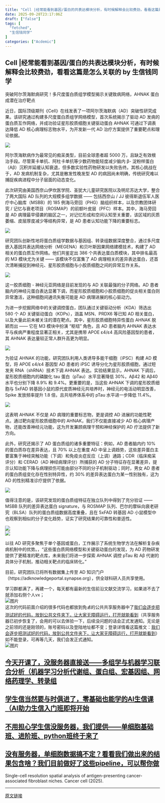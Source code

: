 ```yaml
---
title: "Cell |经常能看到基因/蛋白的共表达模块分析，有时候解释会比较费劲，看看这篇是怎么关联的"
date: 2025-09-28T23:17:06Z
draft: ["false"]
tags: [
  "fetched",
  "生信钱同学"
]
categories: ["Acdemic"]
---
```

Cell |经常能看到基因/蛋白的共表达模块分析，有时候解释会比较费劲，看看这篇是怎么关联的 by 生信钱同学
------
<div><p data-pm-slice="0 0 []"><span data-token-index="0"><span leaf=""><span textstyle="">突破阿尔茨海默病研究！多尺度蛋白质组学模型揭示关键致病网络，AHNAK 蛋白成潜在治疗靶点</span></span></span></p><p><span leaf=""><span textstyle="">近日，国际顶级期刊《Cell》在线发表了一项阿尔茨海默病（AD）突破性研究成果。</span></span><span data-token-index="1"><span leaf=""><span textstyle="">该研究通过构建多尺度蛋白质组学网络模型，首次系统揭示了驱动 AD 发病的蛋白质互作网络，并成功验证星形胶质细胞关键驱动蛋白 AHNAK 可通过下调表达降低 AD 核心病理标志物水平</span></span></span><span leaf=""><span textstyle="">，为开发新一代 AD 治疗方案提供了重要靶点和理论依据。</span></span></p><section nodeleaf=""><img data-imgfileid="100011309" data-s="300,640" data-src="https://mmbiz.qpic.cn/mmbiz_jpg/7At0Eia3NQFsI3D7pNPf7cKNvXJb1XpxtVpk3mxxoInk4SomQVsEDPfu2aTXZsblZUNK5rPT0CPjCzy7OQ5xavA/640?wx_fmt=jpeg&amp;from=appmsg" data-type="jpeg" type="block" src="https://mmbiz.qpic.cn/mmbiz_jpg/7At0Eia3NQFsI3D7pNPf7cKNvXJb1XpxtVpk3mxxoInk4SomQVsEDPfu2aTXZsblZUNK5rPT0CPjCzy7OQ5xavA/640?wx_fmt=jpeg&amp;from=appmsg"></section><p><span leaf=""><span textstyle="">阿尔茨海默病作为最常见的痴呆类型，目前全球患者超 5000 万，且缺乏有效根治手段。尽管莱卡单抗、阿杜卡单抗等少数药物能轻度减少脑内 β- 淀粉样蛋白（Aβ）沉积并延缓认知衰退，但多数实验性药物研发以失败告终。其核心挑战在于，AD 发病机制复杂，尤其是散发性晚发型 AD 的病因尚未明确，传统研究难以捕捉疾病进程中分子层面的动态变化。</span></span></p><p><span leaf=""><span textstyle="">此次研究由美国西奈山伊坎医学院、圣犹大儿童研究医院以及明尼苏达大学，整合了两大国际 AD 队列的大规模多组学数据 —— 包括西奈山 / JJ 彼得斯退伍军人医疗中心脑库（MSBB）的 185 例海马旁回（PHG）脑组织样本，以及宗教团体研究 / 记忆与衰老项目（ROSMAP）的前额叶皮层（PFC）样本。其中，海马旁回是 AD 病理最早侵袭的脑区之一，对记忆形成和空间认知至关重要，该区域的灰质萎缩、皮层厚度减少等结构异常，是 AD 患者认知功能下降的重要标志。</span></span></p><section nodeleaf=""><img data-imgfileid="100011310" data-s="300,640" data-src="https://mmbiz.qpic.cn/mmbiz_jpg/7At0Eia3NQFsI3D7pNPf7cKNvXJb1XpxtbhduednibqBVcchibicicwTQ7icUBxHiatUPlqUWia2vJSL3iblGl5Fg3bFasg/640?wx_fmt=jpeg&amp;from=appmsg" data-type="jpeg" type="block" src="https://mmbiz.qpic.cn/mmbiz_jpg/7At0Eia3NQFsI3D7pNPf7cKNvXJb1XpxtbhduednibqBVcchibicicwTQ7icUBxHiatUPlqUWia2vJSL3iblGl5Fg3bFasg/640?wx_fmt=jpeg&amp;from=appmsg"></section><p><span data-token-index="0"><span leaf=""><span textstyle="">研究团队创新性地将蛋白质组学数据与基因组、转录组数据深度整合，通过多尺度嵌入基因共表达网络分析（MEGENA）和贝叶斯因果网络建模技术，构建了 AD 相关的蛋白质互作网络。他们共鉴定出 386 个共表达蛋白质模块，其中排名最高的 M3 模块尤为关键 —— 该模块不仅富集了 AD 病理相关的差异表达蛋白，还首次清晰捕捉到神经元、星形胶质细胞与小胶质细胞之间的异常互作关系。</span></span></span></p><section nodeleaf=""><img data-imgfileid="100011311" data-s="300,640" data-src="https://mmbiz.qpic.cn/mmbiz_jpg/7At0Eia3NQFsI3D7pNPf7cKNvXJb1XpxtznAS5ibnqIcZTV4GyWE4adPSgxKf6ibNxaxEWDwwMWFBWicNXUATnsykg/640?wx_fmt=jpeg&amp;from=appmsg" data-type="jpeg" type="block" src="https://mmbiz.qpic.cn/mmbiz_jpg/7At0Eia3NQFsI3D7pNPf7cKNvXJb1XpxtznAS5ibnqIcZTV4GyWE4adPSgxKf6ibNxaxEWDwwMWFBWicNXUATnsykg/640?wx_fmt=jpeg&amp;from=appmsg"></section><p><span data-token-index="0"><span leaf=""><span textstyle="">这一胶质细胞 - 神经元亚网络是目前发现的与 AD 关联最强的分子网络。AD 患者脑内的神经元蛋白表达显著下调，而星形胶质细胞和小胶质细胞的促炎相关蛋白则异常激活，这种细胞间通讯失衡可能是 AD 病理进展的核心驱动力。</span></span></span></p><p><span leaf=""><span textstyle="">为进一步挖掘网络中的关键调控蛋白，团队通过关键驱动分析（KDA）筛选出 580 个 AD 关键驱动蛋白（KDPs），涵盖 MSN、PRDX6 等已知 AD 相关蛋白，以及大量此前未被关注的潜在靶点。其中，星形胶质细胞特异性蛋白 AHNAK 脱颖而出 —— 它在 M3 模块中扮演 “枢纽” 角色，且 AD 患者脑内 AHNAK 表达水平与疾病严重程度显著正相关，尤其是携带 APOE ε4/ε4 高风险基因型的患者，其 AHNAK 表达量较正常人群升高更为明显。</span></span></p><section nodeleaf=""><img data-imgfileid="100011312" data-s="300,640" data-src="https://mmbiz.qpic.cn/mmbiz_jpg/7At0Eia3NQFsI3D7pNPf7cKNvXJb1XpxtNqL7p0pLo3ljiblHwEDx08jiaYUgPVD7IHP9SXOag8XSIIq49oBdjQdQ/640?wx_fmt=jpeg&amp;from=appmsg" data-type="jpeg" type="block" src="https://mmbiz.qpic.cn/mmbiz_jpg/7At0Eia3NQFsI3D7pNPf7cKNvXJb1XpxtNqL7p0pLo3ljiblHwEDx08jiaYUgPVD7IHP9SXOag8XSIIq49oBdjQdQ/640?wx_fmt=jpeg&amp;from=appmsg"></section><p><span data-token-index="0"><span leaf=""><span textstyle="">为验证 AHNAK 的功能，研究团队利用人类诱导多能干细胞（iPSC）构建 AD 模型，将 APOE ε4/ε4 基因型 AD 患者的 iPSC 诱导分化为星形胶质细胞，通过短发夹 RNA（shRNA）技术下调 AHNAK 表达。实验结果显示，AHNAK 下调后，星形胶质细胞内的磷酸化 tau 蛋白（pTau）水平显著降低 30%，Aβ42 和 Aβ40 水平也分别下降 8.9% 和 9.4%。更重要的是，当这些 AHNAK 下调的星形胶质细胞与 5xFAD 转基因小鼠的原代皮质神经元共培养时，神经元的电活动明显改善， Spike 发放频率提升 1.8 倍，且共培养体系中的 pTau 水平进一步降低 11.4%。</span></span></span></p><section nodeleaf=""><img data-imgfileid="100011313" data-s="300,640" data-src="https://mmbiz.qpic.cn/mmbiz_jpg/7At0Eia3NQFsI3D7pNPf7cKNvXJb1XpxtBs1ibD7MQTfnaIhwTySm28JWjIgIYX27HTHhO0Zn2FQtb1095AaTmjA/640?wx_fmt=jpeg&amp;from=appmsg" data-type="jpeg" type="block" src="https://mmbiz.qpic.cn/mmbiz_jpg/7At0Eia3NQFsI3D7pNPf7cKNvXJb1XpxtBs1ibD7MQTfnaIhwTySm28JWjIgIYX27HTHhO0Zn2FQtb1095AaTmjA/640?wx_fmt=jpeg&amp;from=appmsg"></section><p><span leaf=""><span textstyle="">这表明 AHNAK 不仅是 AD 病理的重要标志物，更是调控 AD 进展的功能性靶点。通过靶向星形胶质细胞中的 AHNAK，我们不仅能直接减少 AD 核心病理产物，还能改善神经元功能，这为开发兼顾病理干预和神经保护的 AD 疗法提供了新方向。</span></span></p><p><span data-token-index="0"><span leaf=""><span textstyle="">此外，研究还揭示了 AD 蛋白质组的诸多重要特征：例如，AD 患者脑内约 10% 的蛋白质存在差异表达，且 70% 以上在重度 AD 中呈上调趋势，这些差异蛋白主要富集于神经突触功能（下调）和免疫炎症反应（上调）通路；CDR（临床痴呆评分）和 CERAD（AD 神经病理评分）所捕获的 AD 分子特征存在显著差异，提示认知功能下降与病理损伤可能由部分不同的分子机制驱动；同时，男女 AD 患者的蛋白质组变化存在性别特异性，约 30% 的差异表达蛋白为某一性别独有，这为 AD 的性别精准诊疗提供了依据。</span></span></span></p><section nodeleaf=""><img data-imgfileid="100011314" data-s="300,640" data-src="https://mmbiz.qpic.cn/mmbiz_jpg/7At0Eia3NQFsI3D7pNPf7cKNvXJb1XpxtjfIXib67FTeIRtI3smj7YSycMUsKUT83gfxwkRRCBTTevcmOtso2o8g/640?wx_fmt=jpeg&amp;from=appmsg" data-type="jpeg" type="block" src="https://mmbiz.qpic.cn/mmbiz_jpg/7At0Eia3NQFsI3D7pNPf7cKNvXJb1XpxtjfIXib67FTeIRtI3smj7YSycMUsKUT83gfxwkRRCBTTevcmOtso2o8g/640?wx_fmt=jpeg&amp;from=appmsg"></section><p><span leaf=""><span textstyle="">值得注意的是，该研究发现的蛋白质组特征在独立队列中得到了充分验证 ——MSBB 队列的差异表达蛋白 signature，与 ROSMAP 队列、巴尔的摩纵向衰老研究（BLSA）队列的蛋白质组数据高度重叠，且在 5xFAD 转基因 AD 小鼠模型中也观察到相似的分子变化趋势，证实了研究结果的可靠性和普适性。</span></span></p><section nodeleaf=""><img data-imgfileid="100011315" data-s="300,640" data-src="https://mmbiz.qpic.cn/mmbiz_jpg/7At0Eia3NQFsI3D7pNPf7cKNvXJb1XpxtDgWw1DYW7SkmhLUlf1FOTmyby6fthEJXiaQvRQBH3oticQblnSW7ycjA/640?wx_fmt=jpeg&amp;from=appmsg" data-type="jpeg" type="block" src="https://mmbiz.qpic.cn/mmbiz_jpg/7At0Eia3NQFsI3D7pNPf7cKNvXJb1XpxtDgWw1DYW7SkmhLUlf1FOTmyby6fthEJXiaQvRQBH3oticQblnSW7ycjA/640?wx_fmt=jpeg&amp;from=appmsg"></section><section nodeleaf=""><img data-imgfileid="100011316" data-s="300,640" data-src="https://mmbiz.qpic.cn/mmbiz_jpg/7At0Eia3NQFsI3D7pNPf7cKNvXJb1Xpxt76JKaDOGv4Mv3FmGw7nsdu7UOfv9eB7eBxibYrPPkUIEVgYzicqyU35Q/640?wx_fmt=jpeg&amp;from=appmsg" data-type="jpeg" type="block" src="https://mmbiz.qpic.cn/mmbiz_jpg/7At0Eia3NQFsI3D7pNPf7cKNvXJb1Xpxt76JKaDOGv4Mv3FmGw7nsdu7UOfv9eB7eBxibYrPPkUIEVgYzicqyU35Q/640?wx_fmt=jpeg&amp;from=appmsg"></section><p><span leaf=""><span textstyle="">以往 AD 研究多聚焦于单个基因或蛋白，工作展示了系统生物学方法在解析复杂疾病机制中的优势。，“这些蛋白质网络模型和关键驱动蛋白的发现，为 AD 药物研发提供了更精准的靶点库，未来我们将进一步探索 AHNAK 调控 pTau 和 Aβ 代谢的具体分子机制，推动相关靶点的临床转化。”</span></span></p><p><span leaf=""><span textstyle="">目前，研究团队已将所有数据集上传至 AD 知识门户（</span></span><span><span leaf=""><span textstyle="">https://adknowledgeportal.synapse.org</span></span></span><span leaf=""><span textstyle="">），供全球科研人员共享使用。</span></span></p><section data-pm-slice="4 3 []"><span data-token-index="0"><span data-pm-slice="0 0 []"><span leaf="">学习群都满了，再建一个，每天都有最新的生信前沿文献交流学习，如果进不去了就添加右侧个人vx；</span></span></span></section><section nodeleaf=""><img alt="图片" data-imgfileid="100002361" data-ratio="0.6361111111111111" data-s="300,640" data-src="https://mmbiz.qpic.cn/sz_mmbiz_png/2bvYMoCQeZdpCAHt5uLK7eAADJjYVqn9yk6GMNIdKhAvhhWzJG8NBPl25XW9BWI8hvOibYCRGpZuxb8AgnzyR4w/640?wx_fmt=png&amp;from=appmsg&amp;tp=webp&amp;wxfrom=5&amp;wx_lazy=1#imgIndex=7" data-type="png" data-w="1080" type="block" src="https://mmbiz.qpic.cn/sz_mmbiz_png/2bvYMoCQeZdpCAHt5uLK7eAADJjYVqn9yk6GMNIdKhAvhhWzJG8NBPl25XW9BWI8hvOibYCRGpZuxb8AgnzyR4w/640?wx_fmt=png&amp;from=appmsg&amp;tp=webp&amp;wxfrom=5&amp;wx_lazy=1#imgIndex=7"></section><section data-pm-slice="3 2 []"><span data-token-index="0" data-pm-slice='2 3 ["para",{"tagName":"section","attributes":{"data-pm-slice":"3 2 []","style":"-webkit-tap-highlight-color: transparent;margin: 0px 0px 8px;padding: 0px;outline: 0px;max-width: 100%;box-sizing: border-box !important;overflow-wrap: break-word !important;color: rgba(0, 0, 0, 0.9);font-family: \"PingFang SC\", system-ui, -apple-system, \"system-ui\", \"Helvetica Neue\", \"Hiragino Sans GB\", \"Microsoft YaHei UI\", \"Microsoft YaHei\", Arial, sans-serif;font-size: 17px;font-style: normal;font-variant-ligatures: normal;font-variant-caps: normal;font-weight: 400;letter-spacing: 0.544px;orphans: 2;text-align: justify;text-indent: 0px;text-transform: none;white-space: normal;widows: 2;word-spacing: 0px;-webkit-text-stroke-width: 0px;text-decoration-thickness: initial;text-decoration-style: initial;text-decoration-color: initial;background-color: rgb(255, 255, 255);"},"namespaceURI":"http://www.w3.org/1999/xhtml"}]'><span leaf="" data-pm-slice='1 1 ["para",{"tagName":"h2","attributes":{"spellcheck":"true","placeholder":"标题 1","data-content-editable-leaf":"true","data-pm-slice":"0 0 []","style":"-webkit-tap-highlight-color: transparent; margin: 0px; padding: 0px; outline: 0px; font-weight: 400; font-size: 16px; max-width: 100%; box-sizing: border-box !important; overflow-wrap: break-word !important; color: rgba(0, 0, 0, 0.9); font-family: \"PingFang SC\", system-ui, -apple-system, \"system-ui\", \"Helvetica Neue\", \"Hiragino Sans GB\", \"Microsoft YaHei UI\", \"Microsoft YaHei\", Arial, sans-serif; font-style: normal; font-variant-ligatures: normal; font-variant-caps: normal; letter-spacing: 0.544px; orphans: 2; text-align: justify; text-indent: 0px; text-transform: none; widows: 2; word-spacing: 0px; -webkit-text-stroke-width: 0px; white-space: normal; background-color: rgb(255, 255, 255); text-decoration-thickness: initial; text-decoration-style: initial; text-decoration-color: initial; visibility: visible;"},"namespaceURI":"http://www.w3.org/1999/xhtml"},"node",{"tagName":"span","attributes":{"data-token-index":"0","style":"-webkit-tap-highlight-color: transparent; margin: 0px; padding: 0px; outline: 0px; max-width: 100%; box-sizing: border-box !important; overflow-wrap: break-word !important; visibility: visible;"},"namespaceURI":"http://www.w3.org/1999/xhtml"}]'><span textstyle="">这次的代码前面介绍的很多代码也都放到免💰的公共共享服务器中了</span><a target="_blank" href="https://mp.weixin.qq.com/s?__biz=MzkwMzY2NjkwNg==&amp;mid=2247494091&amp;idx=1&amp;sn=29e15dbd5480fd536ff39da1286e0acb&amp;scene=21#wechat_redirect" textvalue="我们会逐步把测试好的代码，放到公共文件夹下，让大家无障碍运行，打开就能看到" data-itemshowtype="0" linktype="text" data-linktype="2"><span textstyle="">我们会逐步把测试好的代码，放到公共文件夹下，让大家无障碍运行，打开就能看到</span></a><span textstyle="">（</span><span textstyle="">共享服务器</span><span textstyle="">已初步恢复</span><span textstyle="">了，会用的可以去体验一下，后续没问题的话会正式发通知。无论是之前领的还是刚领的，账号密码以及登陆地址都不变；</span><span textstyle="">登录详情看这篇推文</span><span textstyle="">：</span></span><span data-token-index="0"><span leaf="" data-pm-slice='1 1 ["para",{"tagName":"section","attributes":{"data-pm-slice":"3 2 []","style":"-webkit-tap-highlight-color: transparent;margin: 0px 0px 8px;padding: 0px;outline: 0px;max-width: 100%;box-sizing: border-box !important;overflow-wrap: break-word !important;color: rgba(0, 0, 0, 0.9);font-family: \"PingFang SC\", system-ui, -apple-system, \"system-ui\", \"Helvetica Neue\", \"Hiragino Sans GB\", \"Microsoft YaHei UI\", \"Microsoft YaHei\", Arial, sans-serif;font-size: 17px;font-style: normal;font-variant-ligatures: normal;font-variant-caps: normal;font-weight: 400;letter-spacing: 0.544px;orphans: 2;text-align: justify;text-indent: 0px;text-transform: none;white-space: normal;widows: 2;word-spacing: 0px;-webkit-text-stroke-width: 0px;text-decoration-thickness: initial;text-decoration-style: initial;text-decoration-color: initial;background-color: rgb(255, 255, 255);"},"namespaceURI":"http://www.w3.org/1999/xhtml"},"node",{"tagName":"span","attributes":{"data-token-index":"0","style":"-webkit-tap-highlight-color: transparent;margin: 0px;padding: 0px;outline: 0px;max-width: 100%;box-sizing: border-box !important;overflow-wrap: break-word !important;visibility: visible;"},"namespaceURI":"http://www.w3.org/1999/xhtml"}]'><a target="_blank" href="https://mp.weixin.qq.com/s?__biz=MzkwMzY2NjkwNg==&amp;mid=2247494091&amp;idx=1&amp;sn=29e15dbd5480fd536ff39da1286e0acb&amp;scene=21#wechat_redirect" textvalue="我们会逐步把测试好的代码，放到公共文件夹下，让大家无障碍运行，打开就能看到" data-itemshowtype="0" linktype="text" data-linktype="2"><span textstyle="">我们会逐步把测试好的代码，放到公共文件夹下，让大家无障碍运行，打开就能看到</span></a><span textstyle="">）如不能登录，可再等几天，我们会发正式通知。</span></span></span></span></section><section nodeleaf=""><mp-common-profile data-pluginname="mpprofile" data-nickname="生信钱同学云计算" data-index="1" data-from="2" data-headimg="http://mmbiz.qpic.cn/mmbiz_png/WSicobplxKJnfBfE78nfcT75dyMrCMmRyHibYVwNsjOXKcbCatvCgOoWk82wO8wAibtWuTVOJh3oWUIaGj6G2ibzww/300?wx_fmt=png&amp;wxfrom=19" data-signature="欢迎来到生信钱同学云计算平台服务号，本账号致力于为大家提供最便捷、最好用云计算平台，以及AI科研辅助产品，欢迎持续关注，我们后续将推出一些列高质量科研辅助工具。" data-id="Mzk3NTM1NTgzNA==" data-is_biz_ban="0" data-origin_num="2" data-biz_account_status="0" data-service_type="2" data-verify_status="0"></mp-common-profile></section><section nodeleaf=""><img alt="图片" data-imgfileid="100001810" data-ratio="0.6648148148148149" data-s="300,640" data-src="https://mmbiz.qpic.cn/sz_mmbiz_jpg/2bvYMoCQeZcoFOSMqetmYVgSE3h3iaiawbUmpQEAhndkkMBoScTNia2FMtXGBgAE1KiaNHicoP6fBSQMKKahWGACPOg/640?wx_fmt=jpeg&amp;from=appmsg&amp;randomid=hvumtyiz&amp;wxfrom=5&amp;wx_lazy=1&amp;tp=webp#imgIndex=7" data-type="jpeg" data-w="1080" type="block" src="https://mmbiz.qpic.cn/sz_mmbiz_jpg/2bvYMoCQeZcoFOSMqetmYVgSE3h3iaiawbUmpQEAhndkkMBoScTNia2FMtXGBgAE1KiaNHicoP6fBSQMKKahWGACPOg/640?wx_fmt=jpeg&amp;from=appmsg&amp;randomid=hvumtyiz&amp;wxfrom=5&amp;wx_lazy=1&amp;tp=webp#imgIndex=7"></section><h2 spellcheck="true" placeholder="标题 1" data-content-editable-leaf="true" data-pm-slice="0 0 []"><span data-token-index="0"><span leaf="" data-pm-slice='1 1 ["para",{"tagName":"h2","attributes":{"spellcheck":"true","placeholder":"标题 1","data-content-editable-leaf":"true","data-pm-slice":"0 0 []","style":"-webkit-tap-highlight-color: transparent; margin: 0px; padding: 0px; outline: 0px; font-weight: 400; font-size: 16px; max-width: 100%; box-sizing: border-box !important; overflow-wrap: break-word !important; color: rgba(0, 0, 0, 0.9); font-family: \"PingFang SC\", system-ui, -apple-system, \"system-ui\", \"Helvetica Neue\", \"Hiragino Sans GB\", \"Microsoft YaHei UI\", \"Microsoft YaHei\", Arial, sans-serif; font-style: normal; font-variant-ligatures: normal; font-variant-caps: normal; letter-spacing: 0.544px; orphans: 2; text-align: justify; text-indent: 0px; text-transform: none; widows: 2; word-spacing: 0px; -webkit-text-stroke-width: 0px; white-space: normal; background-color: rgb(255, 255, 255); text-decoration-thickness: initial; text-decoration-style: initial; text-decoration-color: initial; visibility: visible;"},"namespaceURI":"http://www.w3.org/1999/xhtml"},"node",{"tagName":"span","attributes":{"data-token-index":"0","style":"-webkit-tap-highlight-color: transparent; margin: 0px; padding: 0px; outline: 0px; max-width: 100%; box-sizing: border-box !important; overflow-wrap: break-word !important; visibility: visible;"},"namespaceURI":"http://www.w3.org/1999/xhtml"}]'><a target="_blank" href="https://mp.weixin.qq.com/s?__biz=MzkwMzY2NjkwNg==&amp;mid=2247494227&amp;idx=1&amp;sn=a4bf364d01735f790836a63575e94902&amp;scene=21#wechat_redirect" textvalue="今天开课了，没服务器直接送——多组学与机器学习联合分析（机器学习分析代谢组、蛋白组、宏基因组、网络药理学、转录组）" data-itemshowtype="0" linktype="text" data-linktype="2"><span textstyle="">今天开课了，没服务器直接送——多组学与机器学习联合分析（机器学习分析代谢组、蛋白组、宏基因组、网络药理学、转录组</span></a></span></span></h2><h2 spellcheck="true" placeholder="标题 1" data-content-editable-leaf="true" data-pm-slice="0 0 []"><span data-token-index="0"><span leaf="" data-pm-slice='1 1 ["para",{"tagName":"h2","attributes":{"spellcheck":"true","placeholder":"标题 1","data-content-editable-leaf":"true","data-pm-slice":"0 0 []","style":"-webkit-tap-highlight-color: transparent; margin: 0px; padding: 0px; outline: 0px; font-weight: 400; font-size: 16px; max-width: 100%; box-sizing: border-box !important; overflow-wrap: break-word !important; color: rgba(0, 0, 0, 0.9); font-family: \"PingFang SC\", system-ui, -apple-system, \"system-ui\", \"Helvetica Neue\", \"Hiragino Sans GB\", \"Microsoft YaHei UI\", \"Microsoft YaHei\", Arial, sans-serif; font-style: normal; font-variant-ligatures: normal; font-variant-caps: normal; letter-spacing: 0.544px; orphans: 2; text-align: justify; text-indent: 0px; text-transform: none; widows: 2; word-spacing: 0px; -webkit-text-stroke-width: 0px; white-space: normal; background-color: rgb(255, 255, 255); text-decoration-thickness: initial; text-decoration-style: initial; text-decoration-color: initial; visibility: visible;"},"namespaceURI":"http://www.w3.org/1999/xhtml"},"node",{"tagName":"span","attributes":{"data-token-index":"0","style":"-webkit-tap-highlight-color: transparent; margin: 0px; padding: 0px; outline: 0px; max-width: 100%; box-sizing: border-box !important; overflow-wrap: break-word !important; visibility: visible;"},"namespaceURI":"http://www.w3.org/1999/xhtml"}]'><a target="_blank" href="https://mp.weixin.qq.com/s?__biz=MzkwMzY2NjkwNg==&amp;mid=2247494904&amp;idx=1&amp;sn=9d61d850799f04cd703d495e79832100&amp;scene=21#wechat_redirect" textvalue="学生信当然要与时俱进了，零基础也能学的AI生信课（AI助力生信入门班即将开始" data-itemshowtype="0" linktype="text" data-linktype="2"><span textstyle="">学生信当然要与时俱进了，零基础也能学的AI生信课（AI助力生信入门班即将开始</span></a></span></span></h2><h2 spellcheck="true" placeholder="标题 1" data-content-editable-leaf="true" data-pm-slice="0 0 []"><span data-token-index="0"><span leaf=""><a target="_blank" href="https://mp.weixin.qq.com/s?__biz=MzkwMzY2NjkwNg==&amp;mid=2247494276&amp;idx=1&amp;sn=10cd0c4c1be3f527ca24349b1a7b5eaa&amp;scene=21#wechat_redirect" textvalue="不用担心学生信没服务器，我们提供——单细胞基础班、进阶班、python班终于来了！" data-itemshowtype="0" linktype="text" data-linktype="2"><span textstyle="">不用担心学生信没服务器，我们提供——单细胞基础班、进阶班、python班终于来了</span></a></span></span></h2><h2 spellcheck="true" placeholder="标题 1" data-content-editable-leaf="true" data-pm-slice="0 0 []"><section><span data-token-index="0"><span leaf=""><a target="_blank" href="https://mp.weixin.qq.com/s?__biz=Mzk0MjcyMDk3Mg==&amp;mid=2247484782&amp;idx=1&amp;sn=52ea346598a0021cf991e2ad95e8c8f9&amp;scene=21#wechat_redirect" textvalue="没有服务器，单细胞数据搞不定？看看我们做出来的结果包含啥？我们目前做好了这些pipeline，可以帮你做" data-itemshowtype="11" linktype="text" data-linktype="2"><span textstyle="">没有服务器，单细胞数据搞不定？看看我们做出来的结果包含啥？我们目前做好了这些pipeline，可以帮你做</span></a></span></span></section></h2><section><span leaf=""><span textstyle="">Single-cell resolution spatial analysis of antigen-presenting cancer-associated fibroblast niches.</span></span><span><span leaf=""><span textstyle=""> Cancer cell</span></span></span><span><span leaf=""><span textstyle=""> (2025). </span></span></span></section><p><mp-style-type data-value="3"></mp-style-type></p></div>  
<hr>
<a href="https://mp.weixin.qq.com/s/YEzpHtiOfJ3A0bMokMY2-w",target="_blank" rel="noopener noreferrer">原文链接</a>

